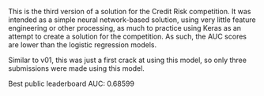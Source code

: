 This is the third version of a solution for the Credit Risk competition.  It was intended as a simple neural network-based solution, using very little feature engineering or other processing, as much to practice using Keras as an attempt to create a solution for the competition.  As such, the AUC scores are lower than the logistic regression models.

Similar to v01, this was just a first crack at using this model, so only three submissions were made using this model.

Best public leaderboard AUC: 0.68599
